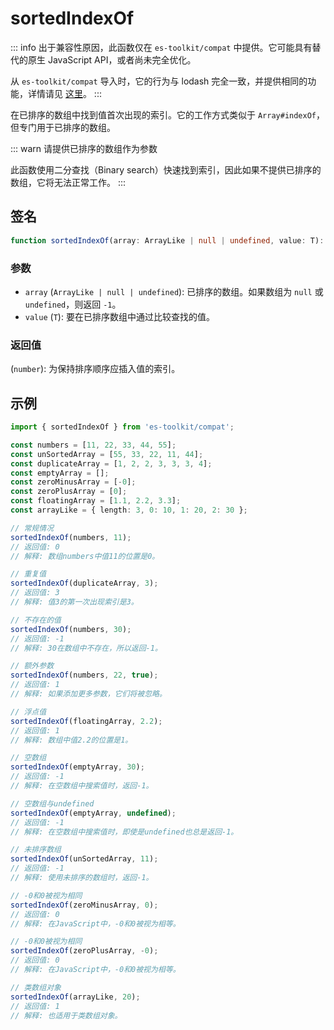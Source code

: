 # sortedIndexOf

::: info
出于兼容性原因，此函数仅在 `es-toolkit/compat` 中提供。它可能具有替代的原生 JavaScript API，或者尚未完全优化。

从 `es-toolkit/compat` 导入时，它的行为与 lodash 完全一致，并提供相同的功能，详情请见 [这里](../../../compatibility.md)。
:::

在已排序的数组中找到值首次出现的索引。它的工作方式类似于 `Array#indexOf`，但专门用于已排序的数组。

::: warn
请提供已排序的数组作为参数

此函数使用二分查找（Binary search）快速找到索引，因此如果不提供已排序的数组，它将无法正常工作。
:::

## 签名

```typescript
function sortedIndexOf(array: ArrayLike | null | undefined, value: T): number;
```

### 参数

- `array` (`ArrayLike | null | undefined`): 已排序的数组。如果数组为 `null` 或 `undefined`，则返回 `-1`。
- `value` (`T`): 要在已排序数组中通过比较查找的值。

### 返回值

(`number`): 为保持排序顺序应插入值的索引。

## 示例

```typescript
import { sortedIndexOf } from 'es-toolkit/compat';

const numbers = [11, 22, 33, 44, 55];
const unSortedArray = [55, 33, 22, 11, 44];
const duplicateArray = [1, 2, 2, 3, 3, 3, 4];
const emptyArray = [];
const zeroMinusArray = [-0];
const zeroPlusArray = [0];
const floatingArray = [1.1, 2.2, 3.3];
const arrayLike = { length: 3, 0: 10, 1: 20, 2: 30 };

// 常规情况
sortedIndexOf(numbers, 11);
// 返回值: 0
// 解释: 数组numbers中值11的位置是0。

// 重复值
sortedIndexOf(duplicateArray, 3);
// 返回值: 3
// 解释: 值3的第一次出现索引是3。

// 不存在的值
sortedIndexOf(numbers, 30);
// 返回值: -1
// 解释: 30在数组中不存在，所以返回-1。

// 额外参数
sortedIndexOf(numbers, 22, true);
// 返回值: 1
// 解释: 如果添加更多参数，它们将被忽略。

// 浮点值
sortedIndexOf(floatingArray, 2.2);
// 返回值: 1
// 解释: 数组中值2.2的位置是1。

// 空数组
sortedIndexOf(emptyArray, 30);
// 返回值: -1
// 解释: 在空数组中搜索值时，返回-1。

// 空数组与undefined
sortedIndexOf(emptyArray, undefined);
// 返回值: -1
// 解释: 在空数组中搜索值时，即使是undefined也总是返回-1。

// 未排序数组
sortedIndexOf(unSortedArray, 11);
// 返回值: -1
// 解释: 使用未排序的数组时，返回-1。

// -0和0被视为相同
sortedIndexOf(zeroMinusArray, 0);
// 返回值: 0
// 解释: 在JavaScript中，-0和0被视为相等。

// -0和0被视为相同
sortedIndexOf(zeroPlusArray, -0);
// 返回值: 0
// 解释: 在JavaScript中，-0和0被视为相等。

// 类数组对象
sortedIndexOf(arrayLike, 20);
// 返回值: 1
// 解释: 也适用于类数组对象。
```
